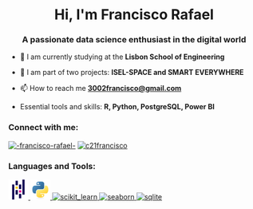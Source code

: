 <h1 align="center">Hi, I'm Francisco Rafael</h1>
<h3 align="center">A passionate data science enthusiast in the digital world</h3>

- 🔭 I am currently studying at the **Lisbon School of Engineering**

- 🌱 I am part of two projects: **ISEL-SPACE and SMART EVERYWHERE**

- 📫 How to reach me **3002francisco@gmail.com**

- Essential tools and skills: **R, Python, PostgreSQL, Power BI**

<h3 align="left">Connect with me:</h3>
<p align="left">
<a href="https://linkedin.com/in/-francisco-rafael-" target="blank"><img align="center" src="https://raw.githubusercontent.com/rahuldkjain/github-profile-readme-generator/master/src/images/icons/Social/linked-in-alt.svg" alt="-francisco-rafael-" height="30" width="40" /></a>
<a href="https://instagram.com/c21francisco" target="blank"><img align="center" src="https://raw.githubusercontent.com/rahuldkjain/github-profile-readme-generator/master/src/images/icons/Social/instagram.svg" alt="c21francisco" height="30" width="40" /></a>
</p>

<h3 align="left">Languages and Tools:</h3>
<p align="left"> <a href="https://pandas.pydata.org/" target="_blank" rel="noreferrer"> <img src="https://raw.githubusercontent.com/devicons/devicon/2ae2a900d2f041da66e950e4d48052658d850630/icons/pandas/pandas-original.svg" alt="pandas" width="40" height="40"/> </a> <a href="https://www.python.org" target="_blank" rel="noreferrer"> <img src="https://raw.githubusercontent.com/devicons/devicon/master/icons/python/python-original.svg" alt="python" width="40" height="40"/> </a> <a href="https://scikit-learn.org/" target="_blank" rel="noreferrer"> <img src="https://upload.wikimedia.org/wikipedia/commons/0/05/Scikit_learn_logo_small.svg" alt="scikit_learn" width="40" height="40"/> </a> <a href="https://seaborn.pydata.org/" target="_blank" rel="noreferrer"> <img src="https://seaborn.pydata.org/_images/logo-mark-lightbg.svg" alt="seaborn" width="40" height="40"/> </a> <a href="https://www.sqlite.org/" target="_blank" rel="noreferrer"> <img src="https://www.vectorlogo.zone/logos/sqlite/sqlite-icon.svg" alt="sqlite" width="40" height="40"/> </a> </p>

<!---
diavalboy/diavalboy is a ✨ special ✨ repository because its `README.md` (this file) appears on your GitHub profile.
You can click the Preview link to take a look at your changes.
--->
